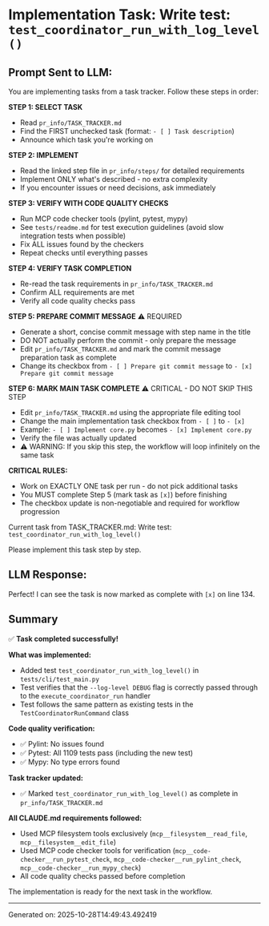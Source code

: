 # Implementation Task: Write test: `test_coordinator_run_with_log_level()`

## Prompt Sent to LLM:
You are implementing tasks from a task tracker. Follow these steps in order:

**STEP 1: SELECT TASK**
- Read `pr_info/TASK_TRACKER.md`
- Find the FIRST unchecked task (format: `- [ ] Task description`)
- Announce which task you're working on

**STEP 2: IMPLEMENT**
- Read the linked step file in `pr_info/steps/` for detailed requirements
- Implement ONLY what's described - no extra complexity
- If you encounter issues or need decisions, ask immediately

**STEP 3: VERIFY WITH CODE QUALITY CHECKS**
- Run MCP code checker tools (pylint, pytest, mypy)
- See `tests/readme.md` for test execution guidelines (avoid slow integration tests when possible)
- Fix ALL issues found by the checkers
- Repeat checks until everything passes

**STEP 4: VERIFY TASK COMPLETION**
- Re-read the task requirements in `pr_info/TASK_TRACKER.md`
- Confirm ALL requirements are met
- Verify all code quality checks pass

**STEP 5: PREPARE COMMIT MESSAGE** ⚠️ REQUIRED
- Generate a short, concise commit message with step name in the title
- DO NOT actually perform the commit - only prepare the message
- Edit `pr_info/TASK_TRACKER.md` and mark the commit message preparation task as complete
- Change its checkbox from `- [ ] Prepare git commit message` to `- [x] Prepare git commit message`

**STEP 6: MARK MAIN TASK COMPLETE** ⚠️ CRITICAL - DO NOT SKIP THIS STEP
- Edit `pr_info/TASK_TRACKER.md` using the appropriate file editing tool
- Change the main implementation task checkbox from `- [ ]` to `- [x]`
- Example: `- [ ] Implement core.py` becomes `- [x] Implement core.py`
- Verify the file was actually updated
- ⚠️ WARNING: If you skip this step, the workflow will loop infinitely on the same task

**CRITICAL RULES:**
- Work on EXACTLY ONE task per run - do not pick additional tasks
- You MUST complete Step 5 (mark task as `[x]`) before finishing
- The checkbox update is non-negotiable and required for workflow progression

Current task from TASK_TRACKER.md: Write test: `test_coordinator_run_with_log_level()`

Please implement this task step by step.

## LLM Response:
Perfect! I can see the task is now marked as complete with `[x]` on line 134. 

## Summary

✅ **Task completed successfully!**

**What was implemented:**
- Added test `test_coordinator_run_with_log_level()` in `tests/cli/test_main.py`
- Test verifies that the `--log-level DEBUG` flag is correctly passed through to the `execute_coordinator_run` handler
- Test follows the same pattern as existing tests in the `TestCoordinatorRunCommand` class

**Code quality verification:**
- ✅ Pylint: No issues found
- ✅ Pytest: All 1109 tests pass (including the new test)
- ✅ Mypy: No type errors found

**Task tracker updated:**
- ✅ Marked `test_coordinator_run_with_log_level()` as complete in `pr_info/TASK_TRACKER.md`

**All CLAUDE.md requirements followed:**
- Used MCP filesystem tools exclusively (`mcp__filesystem__read_file`, `mcp__filesystem__edit_file`)
- Used MCP code checker tools for verification (`mcp__code-checker__run_pytest_check`, `mcp__code-checker__run_pylint_check`, `mcp__code-checker__run_mypy_check`)
- All code quality checks passed before completion

The implementation is ready for the next task in the workflow.

---
Generated on: 2025-10-28T14:49:43.492419